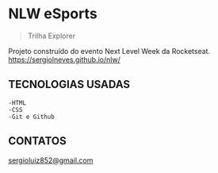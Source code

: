 # NLW eSports

> Trilha Explorer

Projeto construído do evento Next Level Week da Rocketseat.
https://sergiolneves.github.io/nlw/

## TECNOLOGIAS USADAS

    -HTML
    -CSS
    -Git e Github

## CONTATOS

sergioluiz852@gmail.com
